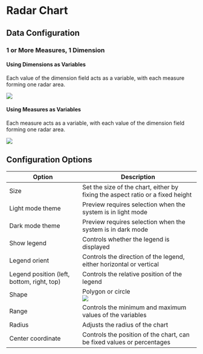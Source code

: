 # Radar Chart

## Data Configuration

### 1 or More Measures, 1 Dimension

#### Using Dimensions as Variables

Each value of the dimension field acts as a variable, with each measure forming one radar area.

![](https://static-docs.nocobase.com/202410091924155.png)

#### Using Measures as Variables

Each measure acts as a variable, with each value of the dimension field forming one radar area.

![](https://static-docs.nocobase.com/202410091927959.png)

## Configuration Options

| Option                      | Description                                                                 |
| ---------------------------- | --------------------------------------------------------------------------- |
| Size                         | Set the size of the chart, either by fixing the aspect ratio or a fixed height |
| Light mode theme             | Preview requires selection when the system is in light mode                  |
| Dark mode theme              | Preview requires selection when the system is in dark mode                   |
| Show legend                  | Controls whether the legend is displayed                                     |
| Legend orient                | Controls the direction of the legend, either horizontal or vertical          |
| Legend position (left, bottom, right, top) | Controls the relative position of the legend                                  |
| Shape                        | Polygon or circle<br />![](https://static-docs.nocobase.com/202410091929018.png) |
| Range                        | Controls the minimum and maximum values of the variables                     |
| Radius                       | Adjusts the radius of the chart                                              |
| Center coordinate            | Controls the position of the chart, can be fixed values or percentages        |
